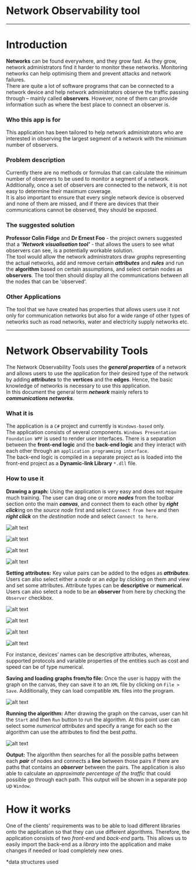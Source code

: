 ﻿Network Observability tool
==========================
---


# Introduction
__Networks__ can be found everywhere, and they grow fast. As they grow, network administrators find it harder
 to monitor these networks. Monitoring networks can help optimising them and prevent attacks and network failures.   
There are quite a lot of software programs that can be connected to a network device and help network 
administrators observe the traffic passing through – mainly called **observers**. However, none of 
them can provide information such as where the best place to connect an observer is.
### Who this app is for
This application has been tailored to help network administrators who are interested in 
observing the largest segment of a network with the minimum number of observers.   

### Problem description
Currently there are no methods or formulas that can calculate the minimum number 
of observers to be used to monitor a segment of a network. Additionally, once a set of observers 
are connected to the network, it is not easy to determine their maximum coverage.   
It is also important to ensure that every single network device is observed and 
none of them are missed, and if there are devices that their communications cannot be observed, 
they should be exposed.


### The suggested solution
__Professor Colin Fidge__ and __Dr Ernest Foo__ - the project owners suggested that 
a _**'Network visualisation tool'**_ - that 
allows the users to see what observers can see, is a potentially workable solution.    
The tool would allow the network administrators draw _graphs_ representing the actual 
networks, add and remove certain ___attributes___ and ___rules___ and run the __algorithm__ based on certain 
assumptions, and select certain nodes as __observers__. The tool then should display all the 
communications between all the nodes that can be 'observed'.   


### Other Applications
The tool that we have created has properties that allows users use it not only for communication 
networks but also for a wide range of other types of networks such as road networks, water and 
electricity supply networks etc.  

---

# Network Observability Tools
The Network Observability Tools uses the _**general properties**_ of a network and allows users to use 
the application for their desired type of the network by adding _**attributes**_ to the **vertices** and 
the **edges**. Hence, the basic knowledge of networks is necessary to use this application.    
In this document the general term _**network**_ mainly refers to _**communications networks**_.
### What it is
The application is a `C#` project and currently is `Windows-based` only.    
The application consists of several components. `Windows Presentation Foundation WPF` is used to 
render user interfaces. There is a separation between the **front-end logic** and the **back-end logic** 
and they interact with each other through an `application programming interface`.  
The back-end logic is compiled in a separate project as is loaded into the front-end 
project as a **Dynamic-link Library** `*.dll` file.

### How to use it
__Drawing a graph:__ Using the application is very easy and does not require much training. The user can drag one or 
more ___nodes___ from the toolbar section onto the main ___canvas___, and connect them to each other by 
***right click***ing on the _source node_ first and select `Connect from here` and then ___right click___ on 
the _destination_ node and select `Connect to here`.  
   
![alt text](https://github.com/fanrice123/NOCoreForFramework/blob/master/NOCoreForFramework/img/node.PNG?raw=true "Select node")
  
![alt text](https://github.com/fanrice123/NOCoreForFramework/blob/master/NOCoreForFramework/img/connect_from.PNG?raw=true "Connect from")
 
![alt text](https://github.com/fanrice123/NOCoreForFramework/blob/master/NOCoreForFramework/img/connect_to.PNG?raw=true "Connect to")
   
![alt text](https://github.com/fanrice123/NOCoreForFramework/blob/master/NOCoreForFramework/img/connected_nodes.PNG?raw=true "Connected node")

__Setting attributes:__ Key value pairs can be added to the edges as ___attributes___. Users can also select either a _node_ or an _edge_ by clicking on them and view and set 
some attributes. Attribute types can be __descriptive__ or __numerical__. Users 
can also select a node to be an __observer__ from here by checking the `Observer` checkbox. 
  
![alt text](https://github.com/fanrice123/NOCoreForFramework/blob/master/NOCoreForFramework/img/selected_edge.PNG?raw=true "Selected edge")   
  
![alt text](https://github.com/fanrice123/NOCoreForFramework/blob/master/NOCoreForFramework/img/add_attr.PNG?raw=true "Add attribute")   
  
![alt text](https://github.com/fanrice123/NOCoreForFramework/blob/master/NOCoreForFramework/img/side_panel.PNG?raw=true "Side Panel")   
   
![alt text](https://github.com/fanrice123/NOCoreForFramework/blob/master/NOCoreForFramework/img/is_observer.PNG?raw=true "Is observer")   
   
For instance, devices’ names can be descriptive attributes, whereas, supported 
protocols and variable properties of the entities such as cost and speed can be of type numerical.   
   
__Saving and loading graphs from/to file:__ Once the user is happy with the graph on the canvas, they can save it to an `XML` file by clicking 
on `File > Save`. Additionally, they can load compatible `XML` files into the program.   
   
![alt text](https://github.com/fanrice123/NOCoreForFramework/blob/master/NOCoreForFramework/img/save.PNG?raw=true "Save")   
  
__Running the algorithm:__ After drawing the graph on the canvas, user can hit the `Start` and then `Run` button 
to run the algorithm. At this point user can select some _numerical attributes_ and specify a 
range for each so the algorithm can use the attributes to find the best _paths_.   
   
![alt text](https://github.com/fanrice123/NOCoreForFramework/blob/master/NOCoreForFramework/img/start.PNG?raw=true "Start")   
   
__Output:__ The algorithm then searches for all the possible paths between each ___pair___ of nodes 
and connects a __line__ between those pairs if there are paths that contains an ___observer___ between the pairs. 
The application is also able to calculate an _approximate percentage of the traffic_ that could possible 
go through each path. This output will be shown in a separate pop up `Window`.
# How it works
One of the clients' requirements was to be able to load different libraries onto the application so that 
they can use different algorithms. Therefore, the application consists of two _front-end_ and _back-end_ 
parts. This allows us to easily import the back-end as a _library_ into the application and make 
changes if needed or load completely new ones.  
   
   

*data structures used 

